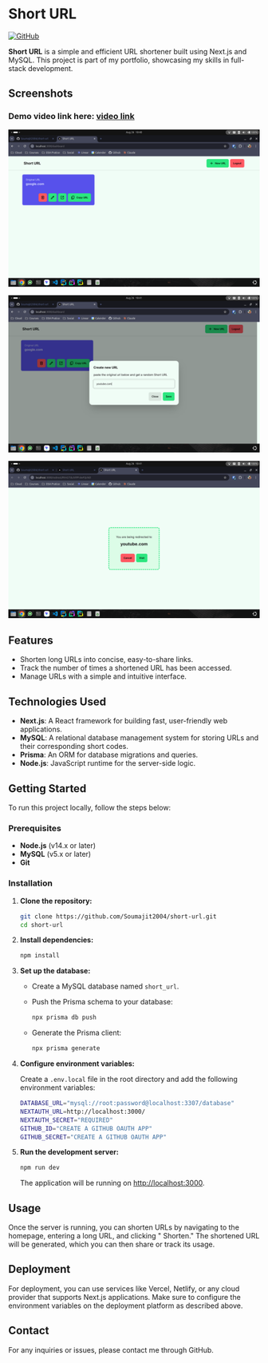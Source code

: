 # Short URL

[![GitHub](https://img.shields.io/badge/GitHub-Repository-blue)](https://github.com/Soumajit2004/short-url)

**Short URL** is a simple and efficient URL shortener built using Next.js and MySQL. This project is part of my
portfolio, showcasing my skills in full-stack development.

## Screenshots

### Demo video link here: [video link](https://youtu.be/xQI1SQzC99c)

![Screenshot 1](https://github.com/Soumajit2004/short-url/blob/1222e1e2993f7b979676ef002680aac4d843f4b8/screenshots/Screenshot%20from%202024-08-26%2018-41-03.png?raw=true)

![Screenshot 2](https://github.com/Soumajit2004/short-url/blob/1222e1e2993f7b979676ef002680aac4d843f4b8/screenshots/Screenshot%20from%202024-08-26%2018-41-19.png?raw=true)

![Screenshot 3](https://github.com/Soumajit2004/short-url/blob/1222e1e2993f7b979676ef002680aac4d843f4b8/screenshots/Screenshot%20from%202024-08-26%2018-41-36.png?raw=true)

## Features

- Shorten long URLs into concise, easy-to-share links.
- Track the number of times a shortened URL has been accessed.
- Manage URLs with a simple and intuitive interface.

## Technologies Used

- **Next.js**: A React framework for building fast, user-friendly web applications.
- **MySQL**: A relational database management system for storing URLs and their corresponding short codes.
- **Prisma**: An ORM for database migrations and queries.
- **Node.js**: JavaScript runtime for the server-side logic.

## Getting Started

To run this project locally, follow the steps below:

### Prerequisites

- **Node.js** (v14.x or later)
- **MySQL** (v5.x or later)
- **Git**

### Installation

1. **Clone the repository:**

   ```bash
   git clone https://github.com/Soumajit2004/short-url.git
   cd short-url
   ```

2. **Install dependencies:**

   ```bash
   npm install
   ```

3. **Set up the database:**

    - Create a MySQL database named `short_url`.
    - Push the Prisma schema to your database:

      ```bash
      npx prisma db push
      ```

    - Generate the Prisma client:

      ```bash
      npx prisma generate
      ```

4. **Configure environment variables:**

   Create a `.env.local` file in the root directory and add the following environment variables:

   ```bash
   DATABASE_URL="mysql://root:password@localhost:3307/database"
   NEXTAUTH_URL=http://localhost:3000/
   NEXTAUTH_SECRET="REQUIRED"
   GITHUB_ID="CREATE A GITHUB OAUTH APP"
   GITHUB_SECRET="CREATE A GITHUB OAUTH APP"
   ```

5. **Run the development server:**

   ```bash
   npm run dev
   ```

   The application will be running on [http://localhost:3000](http://localhost:3000).

## Usage

Once the server is running, you can shorten URLs by navigating to the homepage, entering a long URL, and clicking "
Shorten." The shortened URL will be generated, which you can then share or track its usage.

## Deployment

For deployment, you can use services like Vercel, Netlify, or any cloud provider that supports Next.js applications.
Make sure to configure the environment variables on the deployment platform as described above.

## Contact

For any inquiries or issues, please contact me through GitHub.